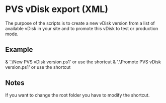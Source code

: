 # PVS vDisk export (XML)
The purpose of the scripts is to create a new vDisk version from a list of available vDisk in your site and to promote this vDisk to test or production mode.

## Example
& '.\New PVS vDisk version.ps1' or use the shortcut
& '.\Promote PVS vDisk version.ps1' or use the shortcut

## Notes
If you want to change the root folder you have to modify the shortcut.